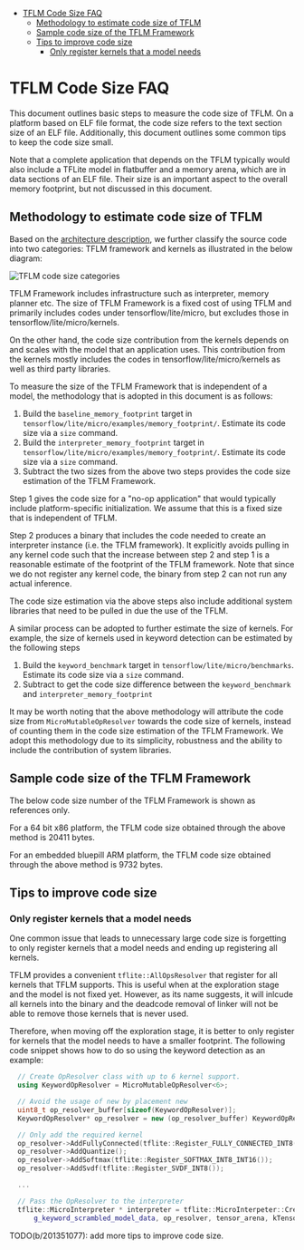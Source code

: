 <!--ts-->

*   [TFLM Code Size FAQ](#tflm-code-size-faq)
    *   [Methodology to estimate code size of TFLM](#methodology-to-estimate-code-size-of-tflm)
    *   [Sample code size of the TFLM Framework](#sample-code-size-of-the-tflm-framework)
    *   [Tips to improve code size](#tips-to-improve-code-size)
        *   [Only register kernels that a model needs](#only-register-kernels-that-a-model-needs)

<!-- Added by: deqiangc, at: Mon 27 Sep 2021 05:44:45 PM PDT -->

<!--te-->

# TFLM Code Size FAQ

This document outlines basic steps to measure the code size of TFLM. On a
platform based on ELF file format, the code size refers to the text section size
of an ELF file. Additionally, this document outlines some common tips to keep
the code size small.

Note that a complete application that depends on the TFLM typically would also
include a TFLite model in flatbuffer and a memory arena, which are in data
sections of an ELF file. Their size is an important aspect to the overall memory
footprint, but not discussed in this document.

## Methodology to estimate code size of TFLM

Based on the [architecture description](https://arxiv.org/pdf/2010.08678.pdf),
we further classify the source code into two categories: TFLM framework and
kernels as illustrated in the below diagram:

![TFLM code size categories](images/tflm_code_size_category.png)

TFLM Framework includes infrastructure such as interpreter, memory planner etc.
The size of TFLM Framework is a fixed cost of using TFLM and primarily includes
codes under tensorflow/lite/micro, but excludes those in
tensorflow/lite/micro/kernels.

On the other hand, the code size contribution from the kernels depends on and
scales with the model that an application uses. This contribution from the
kernels mostly includes the codes in tensorflow/lite/micro/kernels as well as
third party libraries.

To measure the size of the TFLM Framework that is independent of a model, the
methodology that is adopted in this document is as follows:

1.  Build the `baseline_memory_footprint` target in
    `tensorflow/lite/micro/examples/memory_footprint/`. Estimate its code size
    via a `size` command.
1.  Build the `interpreter_memory_footprint` target in
    `tensorflow/lite/micro/examples/memory_footprint/`. Estimate its code size
    via a `size` command.
1.  Subtract the two sizes from the above two steps provides the code size
    estimation of the TFLM Framework.

Step 1 gives the code size for a "no-op application" that would typically
include platform-specific initialization. We assume that this is a fixed size
that is independent of TFLM.

Step 2 produces a binary that includes the code needed to create an interpreter
instance (i.e. the TFLM framework). It explicitly avoids pulling in any kernel
code such that the increase between step 2 and step 1 is a reasonable estimate
of the footprint of the TFLM framework. Note that since we do not register any
kernel code, the binary from step 2 can not run any actual inference.

The code size estimation via the above steps also include additional system
libraries that need to be pulled in due the use of the TFLM.

A similar process can be adopted to further estimate the size of kernels. For
example, the size of kernels used in keyword detection can be estimated by the
following steps

1.  Build the `keyword_benchmark` target in `tensorflow/lite/micro/benchmarks`.
    Estimate its code size via a `size` command.
1.  Subtract to get the code size difference between the `keyword_benchmark` and
    `interpreter_memory_footprint`

It may be worth noting that the above methodology will attribute the code size
from `MicroMutableOpResolver` towards the code size of kernels, instead of
counting them in the code size estimation of the TFLM Framework. We adopt this
methodology due to its simplicity, robustness and the ability to include the
contribution of system libraries.

## Sample code size of the TFLM Framework

The below code size number of the TFLM Framework is shown as references only.

For a 64 bit x86 platform, the TFLM code size obtained through the above method
is 20411 bytes.

For an embedded bluepill ARM platform, the TFLM code size obtained through the
above method is 9732 bytes.

## Tips to improve code size

### Only register kernels that a model needs

One common issue that leads to unnecessary large code size is forgetting to only
register kernels that a model needs and ending up registering all kernels.

TFLM provides a convenient `tflite::AllOpsResolver` that register for all
kernels that TFLM supports. This is useful when at the exploration stage and the
model is not fixed yet. However, as its name suggests, it will inlcude all
kernels into the binary and the deadcode removal of linker will not be able to
remove those kernels that is never used.

Therefore, when moving off the exploration stage, it is better to only register
for kernels that the model needs to have a smaller footprint. The following code
snippet shows how to do so using the keyword detection as an example:

```cc
  // Create OpResolver class with up to 6 kernel support.
  using KeywordOpResolver = MicroMutableOpResolver<6>;

  // Avoid the usage of new by placement new
  uint8_t op_resolver_buffer[sizeof(KeywordOpResolver)];
  KeywordOpResolver* op_resolver = new (op_resolver_buffer) KeywordOpResolver();

  // Only add the required kernel
  op_resolver->AddFullyConnected(tflite::Register_FULLY_CONNECTED_INT8());
  op_resolver->AddQuantize();
  op_resolver->AddSoftmax(tflite::Register_SOFTMAX_INT8_INT16());
  op_resolver->AddSvdf(tflite::Register_SVDF_INT8());

  ...

  // Pass the OpResolver to the interpreter
  tflite::MicroInterpreter * interpreter = tflite::MicroInterpeter::Create(
      g_keyword_scrambled_model_data, op_resolver, tensor_arena, kTensorArenaSize, profiler);
```

TODO(b/201351077): add more tips to improve code size.

